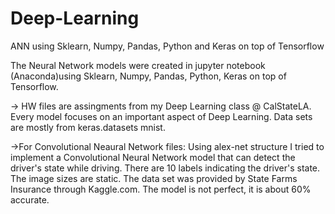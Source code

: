 # Deep-Learning
ANN using Sklearn, Numpy, Pandas, Python and Keras on top of Tensorflow

The Neural Network models were created in jupyter notebook (Anaconda)using Sklearn, Numpy, Pandas, Python,  Keras on top of Tensorflow.

-> HW files are assingments from my Deep Learning class @ CalStateLA.
  Every model focuses on an important aspect of Deep Learning.
  Data sets are mostly from keras.datasets mnist.


->For Convolutional Neaural Network files:
  Using alex-net structure I tried to implement a Convolutional Neural Network model that can detect the   driver's state while driving.
  There are 10 labels indicating the driver's state. The image sizes are static. The data set was provided   by State Farms Insurance 
   through Kaggle.com. The model is not perfect, it is about 60% accurate. 
